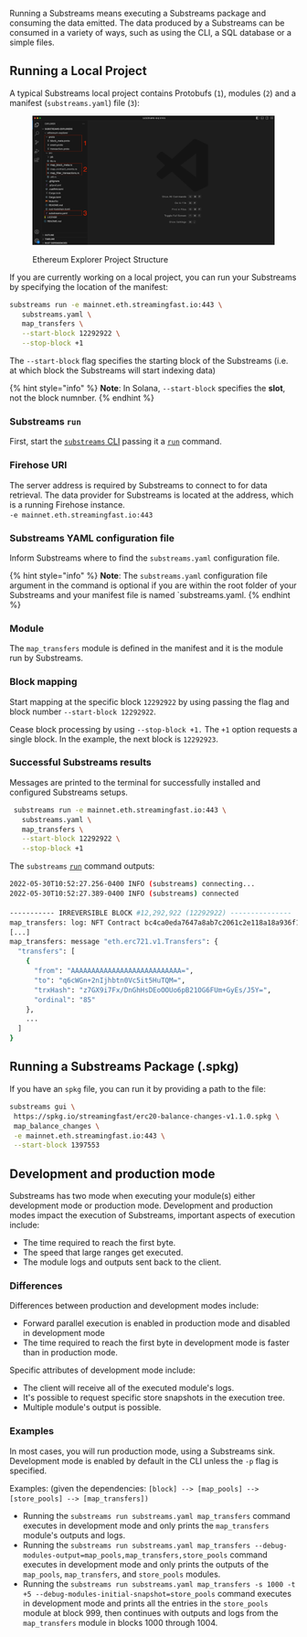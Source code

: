 
Running a Substreams means executing a Substreams package and consuming the data emitted. The data produced by a Substreams can be consumed in a variety of ways, such as using the CLI, a SQL database or a simple files.

## Running a Local Project

A typical Substreams local project contains Protobufs (`1`), modules (`2`) and a manifest (`substreams.yaml`) file (`3`):

<figure><img src="../../.gitbook/assets/eth-explorer-structure.png" /><figcaption><p>Ethereum Explorer Project Structure</p></figcaption></figure>

If you are currently working on a local project, you can run your Substreams by specifying the location of the manifest:

```bash
substreams run -e mainnet.eth.streamingfast.io:443 \
   substreams.yaml \
   map_transfers \
   --start-block 12292922 \
   --stop-block +1
```

The `--start-block` flag specifies the starting block of the Substreams (i.e. at which block the Substreams will start indexing data)

{% hint style="info" %}
**Note**: In Solana, `--start-block` specifies the **slot**, not the block numnber.
{% endhint %}

### Substreams `run`

First, start the [`substreams` CLI](../reference-and-specs/command-line-interface.md) passing it a [`run`](https://substreams.streamingfast.io/reference-and-specs/command-line-interface#run) command.

### Firehose URI

The server address is required by Substreams to connect to for data retrieval. The data provider for Substreams is located at the address, which is a running Firehose instance.\
`-e mainnet.eth.streamingfast.io:443`

### Substreams YAML configuration file

Inform Substreams where to find the `substreams.yaml` configuration file.

{% hint style="info" %}
**Note**: The `substreams.yaml` configuration file argument in the command is optional if you are within the root folder of your Substreams and your manifest file is named `substreams.yaml.
{% endhint %}

### Module

The `map_transfers` module is defined in the manifest and it is the module run by Substreams.

### Block mapping

Start mapping at the specific block `12292922` by using passing the flag and block number `--start-block 12292922`.

Cease block processing by using `--stop-block +1.` The `+1` option requests a single block. In the example, the next block is `12292923`.

### Successful Substreams results

Messages are printed to the terminal for successfully installed and configured Substreams setups.

```bash
 substreams run -e mainnet.eth.streamingfast.io:443 \
   substreams.yaml \
   map_transfers \
   --start-block 12292922 \
   --stop-block +1
```

The `substreams` [`run`](https://substreams.streamingfast.io/reference-and-specs/command-line-interface#run) command outputs:

```bash
2022-05-30T10:52:27.256-0400 INFO (substreams) connecting...
2022-05-30T10:52:27.389-0400 INFO (substreams) connected

----------- IRREVERSIBLE BLOCK #12,292,922 (12292922) ---------------
map_transfers: log: NFT Contract bc4ca0eda7647a8ab7c2061c2e118a18a936f13d invoked
[...]
map_transfers: message "eth.erc721.v1.Transfers": {
  "transfers": [
    {
      "from": "AAAAAAAAAAAAAAAAAAAAAAAAAAA=",
      "to": "q6cWGn+2nIjhbtn0Vc5it5HuTQM=",
      "trxHash": "z7GX9i7Fx/DnGhHsDEoOOUo6pB21OG6FUm+GyEs/J5Y=",
      "ordinal": "85"
    },
    ...
  ]
}
```

## Running a Substreams Package (.spkg)

If you have an `spkg` file, you can run it by providing a path to the file:

```bash
substreams gui \
 https://spkg.io/streamingfast/erc20-balance-changes-v1.1.0.spkg \
 map_balance_changes \
 -e mainnet.eth.streamingfast.io:443 \
 --start-block 1397553
```

## Development and production mode

Substreams has two mode when executing your module(s) either development mode or production mode. Development
and production modes impact the execution of Substreams, important aspects of execution include:

* The time required to reach the first byte.
* The speed that large ranges get executed.
* The module logs and outputs sent back to the client.

### Differences

Differences between production and development modes include:

* Forward parallel execution is enabled in production mode and disabled in development mode
* The time required to reach the first byte in development mode is faster than in production mode.

Specific attributes of development mode include:

* The client will receive all of the executed module's logs.
* It's possible to request specific store snapshots in the execution tree.
* Multiple module's output is possible.

### Examples

In most cases, you will run production mode, using a Substreams sink. Development mode is enabled by default in the CLI unless the `-p` flag is specified.

Examples: (given the dependencies: `[block] --> [map_pools] --> [store_pools] --> [map_transfers])`

* Running the `substreams run substreams.yaml map_transfers` command executes in development mode and only prints the `map_transfers` module's outputs and logs.
* Running the `substreams run substreams.yaml map_transfers --debug-modules-output=map_pools,map_transfers,store_pools` command executes in development mode and only prints the outputs of the `map_pools`, `map_transfers`, and `store_pools` modules.
* Running the `substreams run substreams.yaml map_transfers -s 1000 -t +5 --debug-modules-initial-snapshot=store_pools` command executes in development mode and prints all the entries in the `store_pools` module at block 999, then continues with outputs and logs from the `map_transfers` module in blocks 1000 through 1004.
